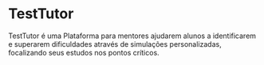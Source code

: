 # TestTutor
TestTutor é uma Plataforma para mentores ajudarem alunos a identificarem e superarem dificuldades através de simulações personalizadas, focalizando seus estudos nos pontos críticos.
